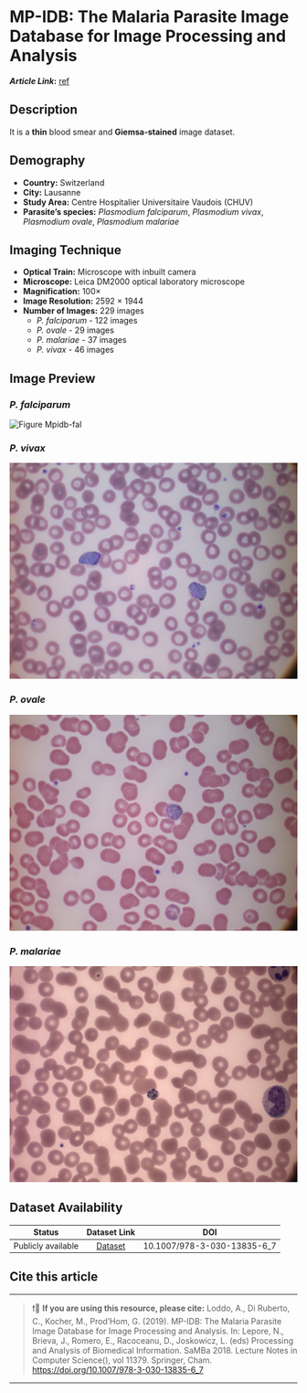# **MP-IDB: The Malaria Parasite Image Database for Image Processing and Analysis**  
**_Article Link_:** [ref](https://link.springer.com/chapter/10.1007/978-3-030-13835-6_7)

## **Description**
It is a **thin** blood smear and **Giemsa-stained** image dataset.

## **Demography**
+ **Country:** Switzerland
+ **City:** Lausanne
+ **Study Area:** Centre Hospitalier Universitaire Vaudois (CHUV)
+ **Parasite’s species:** _Plasmodium falciparum_, _Plasmodium vivax_, _Plasmodium ovale_, _Plasmodium malariae_


## **Imaging Technique**
+ **Optical Train:** Microscope with inbuilt camera
+ **Microscope:** Leica DM2000 optical laboratory microscope
+ **Magnification:** 100×
+ **Image Resolution:** 2592 × 1944
+ **Number of Images:** 229 images
    - _P. falciparum_ - 122 images
    - _P. ovale_ - 29 images
    - _P. malariae_ - 37 images
    - _P. vivax_ - 46 images


## **Image Preview**
### **_P. falciparum_**
![Figure Mpidb-fal](https://github.com/ItunuIsewon/Malaria-Blood-Smear-Images/blob/main/Images/Thin%20Blood%20Smears/MPIDB-%20Falciparum.jpg)


### **_P. vivax_**
![Figure mpidb-vivax](https://github.com/ItunuIsewon/Malaria-Blood-Smear-Images/blob/main/Images/Thin%20Blood%20Smears/MPIDB-vivax.jpg)


### **_P. ovale_**
![Figure mpidb-ovale](https://github.com/ItunuIsewon/Malaria-Blood-Smear-Images/blob/main/Images/Thin%20Blood%20Smears/MPIDB-Ovale.jpg)


### **_P. malariae_**
![Figure mpidb-mal](https://github.com/ItunuIsewon/Malaria-Blood-Smear-Images/blob/main/Images/Thin%20Blood%20Smears/MPIDB-Malariae.jpg)


## **Dataset Availability**
|**Status**|**Dataset Link**|**DOI**|
|:---:|:---:|:---:|
|Publicly available| [Dataset](https://github.com/andrealoddo/MP-IDB-The-Malaria-Parasite-Image-Database-for-Image-Processing-and-Analysis)| 10.1007/978-3-030-13835-6_7|


## **Cite this article**
---
>
> ❗🛑 **If you are using this resource, please cite:** Loddo, A., Di Ruberto, C., Kocher, M., Prod’Hom, G. (2019). MP-IDB: The Malaria Parasite Image Database for Image Processing and Analysis. In: Lepore, N., Brieva, J., Romero, E., Racoceanu, D., Joskowicz, L. (eds) Processing and Analysis of Biomedical Information. SaMBa 2018. Lecture Notes in Computer Science(), vol 11379. Springer, Cham. https://doi.org/10.1007/978-3-030-13835-6_7
>
---
